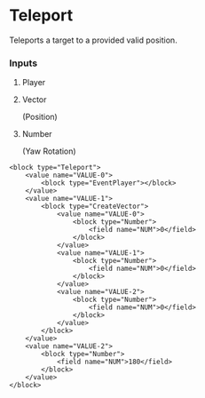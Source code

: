 # Teleport

Teleports a target to a provided valid position.

### Inputs

1. Player
2. Vector

    (Position)

3. Number

    (Yaw Rotation)

```blockly
<block type="Teleport">
    <value name="VALUE-0">
        <block type="EventPlayer"></block>
    </value>
    <value name="VALUE-1">
        <block type="CreateVector">
            <value name="VALUE-0">
                <block type="Number">
                    <field name="NUM">0</field>
                </block>
            </value>
            <value name="VALUE-1">
                <block type="Number">
                    <field name="NUM">0</field>
                </block>
            </value>
            <value name="VALUE-2">
                <block type="Number">
                    <field name="NUM">0</field>
                </block>
            </value>
        </block>
    </value>
    <value name="VALUE-2">
        <block type="Number">
            <field name="NUM">180</field>
        </block>
    </value>
</block>
```

